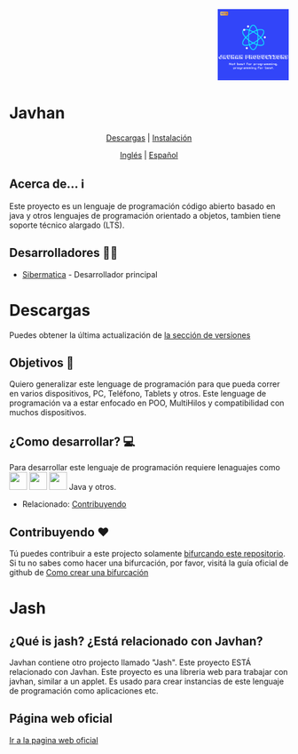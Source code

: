 <div align="right">
<img src="https://github.com/Sibermatica/Javhan/blob/master/slogan.png?raw=true" height="128px" width="128px" alt="Logo" />
</div>
    
# Javhan

<div align="center">

[Descargas](#descargas) | [Instalación](#descargas)

</div>

<div align="center">

[Inglés](https://github.com/Sibermatica/Javhan/blob/master/documentation/en-US/README.md) | [Español](https://github.com/Sibermatica/Javhan/blob/master/documentation/es-ES/README.md)

</div>


## Acerca de... ℹ
Este proyecto es un lenguaje de programación código abierto basado en java y otros lenguajes de programación orientado a objetos, tambien tiene soporte técnico alargado (LTS).

## Desarrolladores 👷‍♂️
- [Sibermatica](https://github.com/Sibermatica/ "Desarrollador principal") - Desarrollador principal

# Descargas
Puedes obtener la última actualización de [la sección de versiones](/releases/latest)

## Objetivos 🏁
Quiero generalizar este lenguage de programación para que pueda correr en varios dispositivos, PC, Teléfono, Tablets y otros.
Este lenguage de programación va a estar enfocado en POO, MultiHilos y compatibilidad con muchos dispositivos.

## ¿Como desarrollar? 💻
Para desarrollar este lenguaje de programación requiere lenaguajes como<br>
<img src="https://upload.wikimedia.org/wikipedia/commons/thumb/1/18/C_Programming_Language.svg/1200px-C_Programming_Language.svg.png" height="32px" width="32px"> <img src="https://cdn.cdnlogo.com/logos/c/27/c.svg" height="32px" width="32px"> <img src="https://upload.wikimedia.org/wikipedia/commons/thumb/1/18/ISO_C%2B%2B_Logo.svg/1822px-ISO_C%2B%2B_Logo.svg.png" height="32px" width="32px"> Java y otros.
- Relacionado: [Contribuyendo](#contribuyendo-♥)

## Contribuyendo ♥
Tú puedes contribuir a este projecto solamente [bifurcando este repositorio](/fork "Bifurcar este repositorio").
Si tu no sabes como hacer una bifurcación, por favor, visitá la guía oficial de github de [Como crear una bifurcación](https://docs.github.com/es/get-started/quickstart/fork-a-repo)

# Jash

## ¿Qué is jash? ¿Está relacionado con Javhan?
Javhan contiene otro projecto llamado "Jash". Este proyecto ESTÁ relacionado con Javhan.
Este proyecto es una libreria web para trabajar con javhan, similar a un applet. Es usado para crear instancias de este lenguaje de programación como aplicaciones etc.

## Página web oficial
[Ir a la pagina web oficial](https://javhan.github.io/)